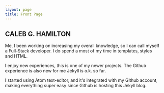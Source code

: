 ```yaml
---
layout: page
title: Front Page
---
```


## CALEB G. HAMILTON

Me, I been working on increasing my overall knowledge, so I can call myself a Full-Stack developer. I do spend a most of my time in templates, styles and HTML.

I enjoy new experiences, this is one of my newer projects.  The Github experience is also new for me
Jekyll is o.k. so far.  

I started using Atom text-editor, and it's integrated with my Github account, making everything super easy since Github is hosting this Jekyll blog.
